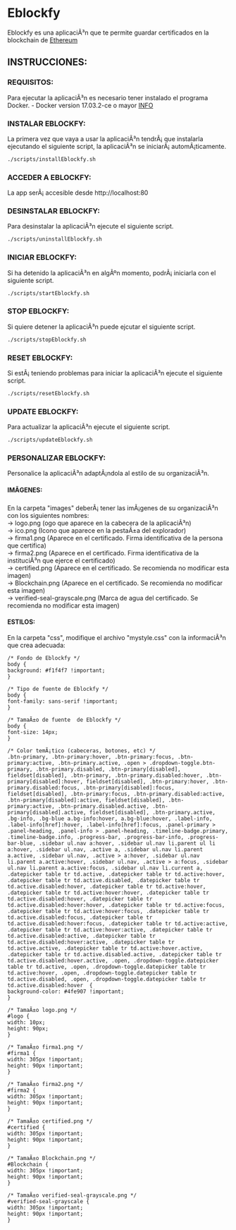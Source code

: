 # Eblockfy

Eblockfy es una aplicaciÃ³n que te permite guardar certificados en la blockchain de [Ethereum](https://ethereum.org/)

## INSTRUCCIONES:

### REQUISITOS: 
Para ejecutar la aplicaciÃ³n es necesario tener instalado el programa Docker.
			- Docker version 17.03.2-ce o mayor [INFO](https://docs.docker.com/install)

### INSTALAR EBLOCKFY: 
La primera vez que vaya a usar la aplicaciÃ³n tendrÃ¡ que instalarla ejecutando el siguiente script, la aplicaciÃ³n se iniciarÃ¡ automÃ¡ticamente.
```bash 
./scripts/installEblockfy.sh
```
### ACCEDER A EBLOCKFY:
La app serÃ¡ accesible desde http://localhost:80

### DESINSTALAR EBLOCKFY: 
Para desinstalar la aplicaciÃ³n ejecute el siguiente script.
```bash
./scripts/uninstallEblockfy.sh
```

### INICIAR EBLOCKFY: 
Si ha detenido la aplicaciÃ³n en algÃºn momento, podrÃ¡ iniciarla con el siguiente script.
```bash
./scripts/startEblockfy.sh
```

### STOP EBLOCKFY: 
Si quiere detener la aplicaciÃ³n puede ejcutar el siguiente script.
```bash
./scripts/stopEblockfy.sh
```

### RESET EBLOCKFY: 
Si estÃ¡ teniendo problemas para iniciar la aplicaciÃ³n ejecute el siguiente script.
```bash
./scripts/resetEblockfy.sh
```


### UPDATE EBLOCKFY: 
Para actualizar la aplicaciÃ³n ejecute el siguiente script.
```bash
./scripts/updateEblockfy.sh
```

### PERSONALIZAR EBLOCKFY: 
Personalice la aplicaciÃ³n adaptÃ¡ndola al estilo de su organizaciÃ³n. 

#### IMÃGENES: 
En la carpeta "images" deberÃ¡ tener las imÃ¡genes de su organizaciÃ³n con los siguientes nombres:  
-> logo.png (ogo que aparece en la cabecera de la aplicaciÃ³n)  
-> ico.png (Icono que aparece en la pestaÃ±a del explorador)  
-> firma1.png (Aparece en el certificado. Firma identificativa de la persona que certifica)  
-> firma2.png (Aparece en el certificado. Firma identificativa de la instituciÃ³n que ejerce el certificado)  
-> certified.png (Aparece en el certificado. Se recomienda no modificar esta imagen)  
-> Blockchain.png (Aparece en el certificado. Se recomienda no modificar esta imagen)  
-> verified-seal-grayscale.png (Marca de agua del certificado. Se recomienda no modificar esta imagen)  

#### ESTILOS: 
En la carpeta "css", modifique el archivo "mystyle.css" con la informaciÃ³n que crea adecuada:  

  
	/* Fondo de Eblockfy */
	body {
	background: #f1f4f7 !important;
	}

	/* Tipo de fuente de Eblockfy */
	body {
	font-family: sans-serif !important;
	}

	/* TamaÃ±o de fuente  de Eblockfy */
	body {
	font-size: 14px;
	}

	/* Color temÃ¡tico (cabeceras, botones, etc) */
	.btn-primary, .btn-primary:hover, .btn-primary:focus, .btn-primary:active, .btn-primary.active, .open > .dropdown-toggle.btn-primary, .btn-primary.disabled, .btn-primary[disabled], fieldset[disabled], .btn-primary, .btn-primary.disabled:hover, .btn-primary[disabled]:hover, fieldset[disabled], .btn-primary:hover, .btn-primary.disabled:focus, .btn-primary[disabled]:focus, fieldset[disabled], .btn-primary:focus, .btn-primary.disabled:active, .btn-primary[disabled]:active, fieldset[disabled], .btn-primary:active, .btn-primary.disabled.active, .btn-primary[disabled].active, fieldset[disabled], .btn-primary.active, .bg-info, .bg-blue a.bg-info:hover, a.bg-blue:hover, .label-info, .label-info[href]:hover, .label-info[href]:focus, .panel-primary > .panel-heading, .panel-info > .panel-heading, .timeline-badge.primary, .timeline-badge.info, .progress-bar, .progress-bar-info, .progress-bar-blue, .sidebar ul.nav a:hover, .sidebar ul.nav li.parent ul li a:hover, .sidebar ul.nav, .active a, .sidebar ul.nav li.parent a.active, .sidebar ul.nav, .active > a:hover, .sidebar ul.nav li.parent a.active:hover, .sidebar ul.nav, .active > a:focus, .sidebar ul.nav li.parent a.active:focus, .sidebar ul.nav li.current a, .datepicker table tr td.active, .datepicker table tr td.active:hover, .datepicker table tr td.active.disabled, .datepicker table tr td.active.disabled:hover, .datepicker table tr td.active:hover, .datepicker table tr td.active:hover:hover, .datepicker table tr td.active.disabled:hover, .datepicker table tr td.active.disabled:hover:hover, .datepicker table tr td.active:focus, .datepicker table tr td.active:hover:focus, .datepicker table tr td.active.disabled:focus, .datepicker table tr td.active.disabled:hover:focus, .datepicker table tr td.active:active, .datepicker table tr td.active:hover:active, .datepicker table tr td.active.disabled:active, .datepicker table tr td.active.disabled:hover:active, .datepicker table tr td.active.active, .datepicker table tr td.active:hover.active, .datepicker table tr td.active.disabled.active, .datepicker table tr td.active.disabled:hover.active, .open, .dropdown-toggle.datepicker table tr td.active, .open, .dropdown-toggle.datepicker table tr td.active:hover, .open, .dropdown-toggle.datepicker table tr td.active.disabled, .open, .dropdown-toggle.datepicker table tr td.active.disabled:hover  {
	background-color: #4fe907 !important;
	}

	/* TamaÃ±o logo.png */
	#logo {
	width: 10px; 
	height: 90px;
	}

	/* TamaÃ±o firma1.png */
	#firma1 {
	width: 305px !important; 
	height: 90px !important;
	}

	/* TamaÃ±o firma2.png */
	#firma2 {
	width: 305px !important; 
	height: 90px !important;
	}

	/* TamaÃ±o certified.png */
	#certified {
	width: 305px !important; 
	height: 90px !important;
	}

	/* TamaÃ±o Blockchain.png */
	#Blockchain {
	width: 305px !important; 
	height: 90px !important;
	}

	/* TamaÃ±o verified-seal-grayscale.png */
	#verified-seal-grayscale {
	width: 305px !important; 
	height: 90px !important;
	}


